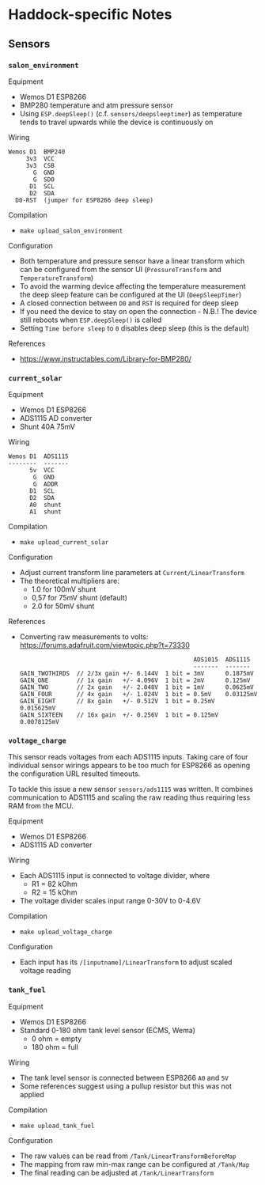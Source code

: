 # Haddock-specific Notes

## Sensors

### `salon_environment`

Equipment

 * Wemos D1 ESP8266
 * BMP280 temperature and atm pressure sensor
 * Using `ESP.deepSleep()` (c.f. `sensors/deepsleeptimer`) as temperature tends to travel upwards while the device is continuously on

Wiring

```
Wemos D1  BMP240
     3v3  VCC
     3v3  CSB
       G  GND
       G  SDO
      D1  SCL
      D2  SDA
  D0-RST  (jumper for ESP8266 deep sleep)
```

Compilation

 * `make upload_salon_environment`

Configuration

 * Both temperature and pressure sensor have a linear transform which can be configured from the sensor UI (`PressureTransform` and `TemperatureTransform`)
 * To avoid the warming device affecting the temperature measurement the deep sleep feature can be configured at the UI (`DeepSleepTimer`)
  * A closed connection between `D0` and `RST` is required for deep sleep
  * If you need the device to stay on open the connection - N.B.! The device still reboots when `ESP.deepSleep()` is called
  * Setting `Time before sleep` to `0` disables deep sleep (this is the default)

References

 * https://www.instructables.com/Library-for-BMP280/

### `current_solar`

Equipment

 * Wemos D1 ESP8266
 * ADS1115 AD converter
 * Shunt 40A 75mV

Wiring

```
Wemos D1  ADS1115
--------  -------
      5v  VCC
       G  GND
       G  ADDR
      D1  SCL
      D2  SDA
      A0  shunt
      A1  shunt
```

Compilation

 * `make upload_current_solar`

Configuration

 * Adjust current transform line parameters at `Current/LinearTransform`
 * The theoretical multipliers are:
   * 1.0 for 100mV shunt
   * 0,57 for 75mV shunt (default)
   * 2.0 for 50mV shunt

References

 * Converting raw measurements to volts: https://forums.adafruit.com/viewtopic.php?t=73330
   ```
                                                    ADS1015  ADS1115
                                                    -------  -------
   GAIN_TWOTHIRDS  // 2/3x gain +/- 6.144V  1 bit = 3mV      0.1875mV
   GAIN_ONE        // 1x gain   +/- 4.096V  1 bit = 2mV      0.125mV
   GAIN_TWO        // 2x gain   +/- 2.048V  1 bit = 1mV      0.0625mV
   GAIN_FOUR       // 4x gain   +/- 1.024V  1 bit = 0.5mV    0.03125mV
   GAIN_EIGHT      // 8x gain   +/- 0.512V  1 bit = 0.25mV   0.015625mV
   GAIN_SIXTEEN    // 16x gain  +/- 0.256V  1 bit = 0.125mV  0.0078125mV
   ```

### `voltage_charge`

This sensor reads voltages from each ADS1115 inputs. Taking care of four individual
sensor wirings appears to be too much for ESP8266 as opening the configuration URL
resulted timeouts.

To tackle this issue a new sensor `sensors/ads1115` was written. It combines
communication to ADS1115 and scaling the raw reading thus requiring less
RAM from the MCU.

Equipment

 * Wemos D1 ESP8266
 * ADS1115 AD converter

Wiring

 * Each ADS1115 input is connected to voltage divider, where
   * R1 = 82 kOhm
   * R2 = 15 kOhm
 * The voltage divider scales input range 0-30V to 0-4.6V

Compilation

 * `make upload_voltage_charge`

Configuration

 * Each input has its `/[inputname]/LinearTransform` to adjust scaled voltage reading

### `tank_fuel`

Equipment

  * Wemos D1 ESP8266
  * Standard 0-180 ohm tank level sensor (ECMS, Wema)
    * 0 ohm = empty
    * 180 ohm = full

Wiring

  * The tank level sensor is connected between ESP8266 `A0` and `5V`
  * Some references suggest using a pullup resistor but this was not applied

Compilation

  * `make upload_tank_fuel`

Configuration

  * The raw values can be read from `/Tank/LinearTransformBeforeMap`
  * The mapping from raw min-max range can be configured at `/Tank/Map`
  * The final reading can be adjusted at `/Tank/LinearTransform`
